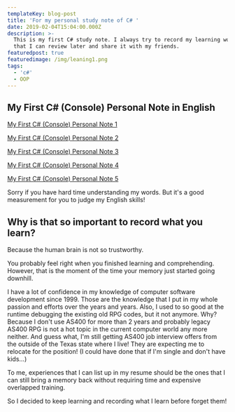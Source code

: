 ```yaml
---
templateKey: blog-post
title: 'For my personal study note of C# '
date: 2019-02-04T15:04:00.000Z
description: >-
  This is my first C# study note. I always try to record my learning work so
  that I can review later and share it with my friends.
featuredpost: true
featuredimage: /img/leaning1.png
tags:
  - 'c#'
  - OOP
---
```

## My First C# (Console) Personal Note in English

[My First C# (Console) Personal Note 1](https://www.youtube.com/watch?time_continue=526&v=Go_8fZgjfTw&feature=emb_logo)

[My First C# (Console) Personal Note 2](https://www.youtube.com/watch?time_continue=3&v=SJekyv7Nb7M&feature=emb_logo)

[My First C# (Console) Personal Note 3](https://www.youtube.com/watch?v=yeNwFvW0LJY&feature=emb_logo)

[My First C# (Console) Personal Note 4](https://www.youtube.com/watch?v=2SJtb94aqCA&feature=emb_logo)

[My First C# (Console) Personal Note 5](https://www.youtube.com/watch?v=-jdmcVAKOsQ&feature=emb_logo)

Sorry if you have hard time understanding my words. But it's a good measurement for you to judge my English skills!

## Why is that so important to record what you learn?

Because the human brain is not so trustworthy.

You probably feel right when you finished learning and comprehending. However, that is the moment of the time your memory just started going downhill. 

I have a lot of confidence in my knowledge of computer software development since 1999. Those are the knowledge that I put in my whole passion and efforts over the years and years. Also, I used to so good at the runtime debugging the existing old RPG codes, but it not anymore. Why? Because I don't use AS400 for more than 2 years and probably legacy AS400 RPG is not a hot topic in the current computer world any more neither. And guess what, I'm still getting AS400 job interview offers from the outside of the Texas state where I live! They are expecting me to relocate for the position! (I could have done that if I'm single and don't have kids...)

To me, experiences that I can list up in my resume should be the ones that I can still bring a memory back without requiring time and expensive overlapped training.

So I decided to keep learning and recording what I learn before forget them!
